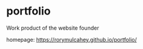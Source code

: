 # portfolio
Work product of the website founder

homepage: https://rorymulcahey.github.io/portfolio/
